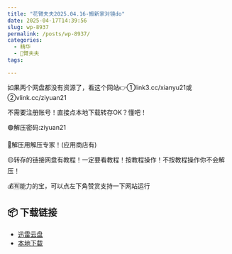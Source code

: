 ```yaml
---
title: "花臂夫夫2025.04.16-搬新家对镜do"
date: 2025-04-17T14:39:56
slug: wp-8937
permalink: /posts/wp-8937/
categories:
  - 精华
  - 🌸臂夫夫
tags:

---
```


如果两个网盘都没有资源了，看这个网站👉①link3.cc/xianyu21或②vlink.cc/ziyuan21

不需要注册账号！直接点本地下载转存OK？懂吧！

🟢解压密码:ziyuan21

🔵解压用解压专家！(应用商店有)

🟡转存的链接网盘有教程！一定要看教程！按教程操作！不按教程操作你不会解压！

💰🈶能力的宝，可以点左下角赞赏支持一下网站运行

## 📦 下载链接
- [迅雷云盘](https://blziyuan21.com/pay-download/8937?key=d6446788de&down_id=0)
- [本地下载](https://blziyuan21.com/pay-download/8937?key=d6446788de&down_id=1)

